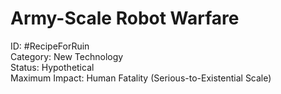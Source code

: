 # Army-Scale Robot Warfare

ID: #RecipeForRuin \
Category: New Technology \
Status: Hypothetical \
Maximum Impact: Human Fatality (Serious-to-Existential Scale)
